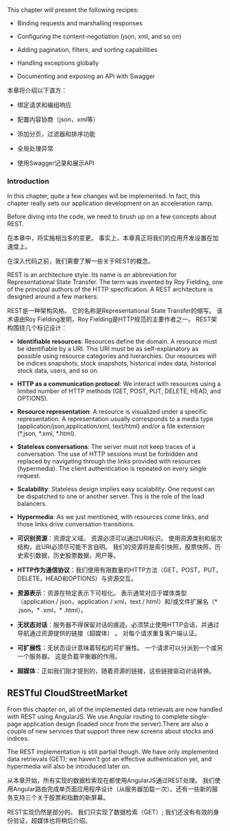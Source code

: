 This chapter will present the following recipes:

* Binding requests and marshalling responses
* Configuring the content-negotiation \(json, xml, and so on\)

* Adding pagination, filters, and sorting capabilities

* Handling exceptions globally

* Documenting and exposing an API with Swagger

本章将介绍以下谱方：

* 绑定请求和编组响应
* 配置内容协商（json，xml等）

* 添加分页，过滤器和排序功能

* 全局处理异常

* 使用Swagger记录和展示API

### Introduction

In this chapter, quite a few changes will be implemented. In fact, this chapter really sets our application development on an acceleration ramp.

Before diving into the code, we need to brush up on a few concepts about REST.

在本章中，将实施相当多的变更。 事实上，本章真正将我们的应用开发设置在加速度上。

在深入代码之前，我们需要了解一些关于REST的概念。

REST is an architecture style. Its name is an abbreviation for Representational State Transfer. The term was invented by Roy Fielding, one of the principal authors of the HTTP specification. A REST architecture is designed around a few markers:

REST是一种架构风格。 它的名称是Representational State Transfer的缩写。 该术语由Roy Fielding发明，Roy Fielding是HTTP规范的主要作者之一。  REST架构围绕几个标记设计：

* **Identifiable resources**: Resources define the domain. A resource must be identifiable by a URI. This URI must be as self-explanatory as possible using resource categories and hierarchies. Our resources will be indices snapshots, stock snapshots, historical index data, historical stock data, users, and so on.
* **HTTP as a communication protocol**: We interact with resources using a limited number of HTTP methods \(GET, POST, PUT, DELETE, HEAD, and OPTIONS\).

* **Resource representation**: A resource is visualized under a specific representation. A representation usually corresponds to a media type \(application/json,application/xml, text/html\) and/or a file extension \(\*.json, \*.xml, \*.html\).

* **Stateless conversations**: The server must not keep traces of a conversation. The use of HTTP sessions must be forbidden and replaced by navigating through the links provided with resources \(hypermedia\). The client authentication is repeated on every single request.

* **Scalability**: Stateless design implies easy scalability. One request can be dispatched to one or another server. This is the role of the load balancers.

* **Hypermedia**: As we just mentioned, with resources come links, and those links drive conversation transitions.

* **可识别资源**：资源定义域。 资源必须可以通过URI标识。 使用资源类别和层次结构，此URI必须尽可能不言自明。 我们的资源将是索引快照，股票快照，历史索引数据，历史股票数据，用户等。
* **HTTP作为通信协议**：我们使用有限数量的HTTP方法（GET，POST，PUT，DELETE，HEAD和OPTIONS）与资源交互。
* **资源表示**：资源在特定表示下可视化。 表示通常对应于媒体类型（application / json，application / xml，text / html）和/或文件扩展名（\* .json，\* .xml，\* .html）。
* **无状态对话**：服务器不得保留对话的痕迹。必须禁止使用HTTP会话，并通过导航通过资源提供的链接（超媒体） 。 对每个请求重复客户端认证。
* **可扩展性**：无状态设计意味着轻松的可扩展性。 一个请求可以分派到一个或另一个服务器。 这是负载平衡器的作用。
* **超媒体**：正如我们刚才提到的，随着资源的链接，这些链接驱动对话转换。

## RESTful CloudStreetMarket

From this chapter on, all of the implemented data retrievals are now handled with REST using AngularJS. We use Angular routing to complete single-page application design \(loaded once from the server\).There are also a couple of new services that support three new screens about stocks and indices.

The REST implementation is still partial though. We have only implemented data retrievals \(GET\); we haven't got an effective authentication yet, and hypermedia will also be introduced later on.

从本章开始，所有实现的数据检索现在都使用AngularJS通过REST处理。 我们使用Angular路由完成单页面应用程序设计（从服务器加载一次）。还有一些新的服务支持三个关于股票和指数的新屏幕。

REST实现仍然是部分的。 我们只实现了数据检索（GET）; 我们还没有有效的身份验证，超媒体也将稍后介绍。

### 



